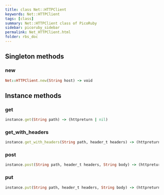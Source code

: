 ```yaml
---
title: class Net::HTTPClient
keywords: Net::HTTPClient
tags: [class]
summary: Net::HTTPClient class of PicoRuby
sidebar: picoruby_sidebar
permalink: Net_HTTPClient.html
folder: rbs_doc
---
```

## Singleton methods
### new

```ruby
Net::HTTPClient.new(String host) -> void
```
## Instance methods
### get

```ruby
instance.get(String path) -> (httpreturn | nil)
```
### get_with_headers

```ruby
instance.get_with_headers(String path, header_t headers) -> (httpreturn | nil)
```
### post

```ruby
instance.post(String path, header_t headers, String body) -> (httpreturn | nil)
```
### put

```ruby
instance.put(String path, header_t headers, String body) -> (httpreturn | nil)
```

